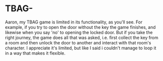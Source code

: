 # TBAG-

Aaron, my TBAG game is limited in its functionality, as you'll see. For example, if you try to open the door without the key the game finishes, and likewise when you say 'no' to opening the locked door. But if you take the right journey, the game does all that was asked, i.e. first collect the key from a room and then unlock the door to another and interact with that room's character. I appreciate it's limited, but like I said i couldn't manage to loop it in a way that makes it flexible. 
